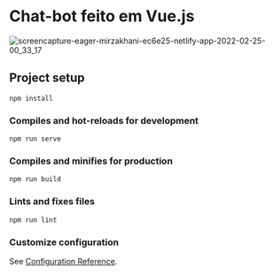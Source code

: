 # Chat-bot feito em Vue.js

![screencapture-eager-mirzakhani-ec6e25-netlify-app-2022-02-25-00_33_17](https://user-images.githubusercontent.com/46357854/155648697-4c18c3f4-267b-4b38-a4f4-43cf9afb3e6e.png)

## Project setup
```
npm install
```

### Compiles and hot-reloads for development
```
npm run serve
```

### Compiles and minifies for production
```
npm run build
```

### Lints and fixes files
```
npm run lint
```

### Customize configuration
See [Configuration Reference](https://cli.vuejs.org/config/).
